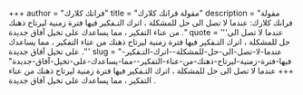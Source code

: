 +++
author = "فرانك كلارك"
title = "مقولة فرانك كلارك"
description = "مقولة فرانك كلارك: عندما لا تصل الى حل للمشكلة ، اترك التـفكير فيها فترة زمنية ليرتاح ذهنك من عناء التفكير ، مما يساعدك على تخيل آفاق جديدة ."
quote = '''عندما لا تصل الى حل للمشكلة ، اترك التـفكير فيها فترة زمنية ليرتاح ذهنك من عناء التفكير ، مما يساعدك على تخيل آفاق جديدة .'''
slug = "عندما-لا-تصل-الى-حل-للمشكلة--اترك-التـفكير-فيها-فترة-زمنية-ليرتاح-ذهنك-من-عناء-التفكير--مما-يساعدك-على-تخيل-آفاق-جديدة"
+++
عندما لا تصل الى حل للمشكلة ، اترك التـفكير فيها فترة زمنية ليرتاح ذهنك من عناء التفكير ، مما يساعدك على تخيل آفاق جديدة .

